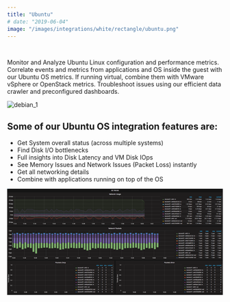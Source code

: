 ```yaml
---
title: "Ubuntu"
# date: "2019-06-04"
image: "/images/integrations/white/rectangle/ubuntu.png"
---
```


 

<!-- ![Ubuntu](images/integrations/white/rectangle/ubuntu.png) -->



Monitor and Analyze Ubuntu Linux configuration and performance metrics. Correlate events and metrics from applications and OS inside the guest with our Ubuntu OS metrics. If running virtual, combine them with VMware vSphere or OpenStack metrics. Troubleshoot issues using our efficient data crawler and preconfigured dashboards.


![debian_1](images/integrations/posts//debian_1-2.png)


## Some of our Ubuntu OS integration features are:

* Get System overall status (across multiple systems)
* Find Disk I/O bottlenecks
* Full insights into Disk Latency and VM Disk IOps
* See Memory Issues and Network Issues (Packet Loss) instantly
* Get all networking details
* Combine with applications running on top of the OS


![Ubuntu or Debian network performance](images/integrations/posts//debian_net.png)